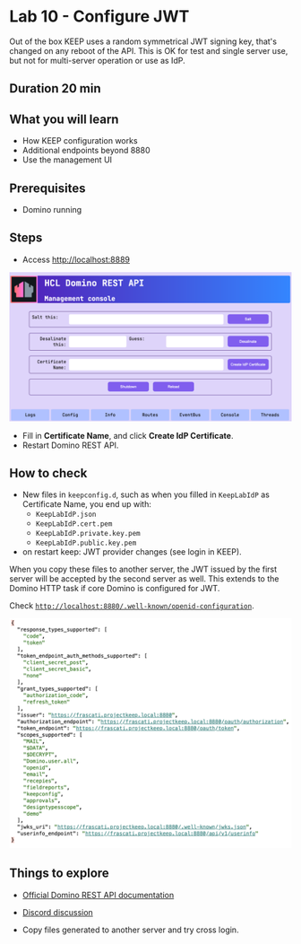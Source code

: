 # Lab 10 - Configure JWT

Out of the box KEEP uses a random symmetrical JWT signing key, that's changed on any reboot of the API. This is OK for test and single server use, but not for multi-server operation or use as IdP.

## Duration 20 min

## What you will learn

- How KEEP configuration works
- Additional endpoints beyond 8880
- Use the management UI

## Prerequisites

- Domino running

## Steps

- Access [http://localhost:8889](http://localhost:8889)

![ManagementConsole](img/ManagementConsole.png)

- Fill in **Certificate Name**, and click **Create IdP Certificate**.
- Restart Domino REST API. 

## How to check

- New files in `keepconfig.d`, such as when you filled in `KeepLabIdP` as Certificate Name, you end up with:
    - `KeepLabIdP.json`
    - `KeepLabIdP.cert.pem`
    - `KeepLabIdP.private.key.pem`
    - `KeepLabIdP.public.key.pem`
- on restart keep: JWT provider changes (see login in KEEP).

When you copy these files to another server, the JWT issued by the first server will be accepted by the second server as well. This extends to the Domino HTTP task if core Domino is configured for JWT.

Check [`http://localhost:8880/.well-known/openid-configuration`](http://localhost:8880/.well-known/openid-configuration).

![OpenID config](img/Openidconfig.png)

## Things to explore

- [Official Domino REST API documentation](https://opensource.hcltechsw.com/Domino-rest-api/index.html)

- [Discord discussion](https://discord.com/invite/jmRHpDRnH4)

- Copy files generated to another server and try cross login.
